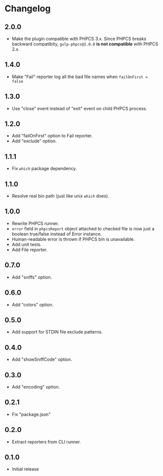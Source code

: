 # Changelog

## 2.0.0

- Make the plugin compatible with PHPCS 3.x. Since PHPCS breaks backward compatibity, `gulp-phpcs@2.0.0` **is not compatible** with PHPCS 2.x.


## 1.4.0

- Make "Fail" reporter log all the bad file names when `failOnFirst = false`

## 1.3.0

- Use "close" event instead of "exit" event on child PHPCS process.

## 1.2.0

- Add "failOnFirst" option to Fail reporter.
- Add "exclude" option.

## 1.1.1

- Fix `which` package dependency.

## 1.1.0

- Resolve real bin path (just like unix `which` does).

## 1.0.0

- Rewrite PHPCS runner.
- `error` field in `phpcsReport` object attached to checked file is now just a
  boolean true/false instead of Error instance.
- Human-readable error is thrown if PHPCS bin is unavailable.
- Add unit tests.
- Add File reporter.

## 0.7.0

- Add "sniffs" option.

## 0.6.0

- Add "colors" option.

## 0.5.0

- Add support for STDIN file exclude patterns.

## 0.4.0

- Add "showSniffCode" option.

## 0.3.0

- Add "encoding" option.

## 0.2.1

- Fix "package.json"

## 0.2.0

- Extract reporters from CLI runner.

## 0.1.0

- Initial release
